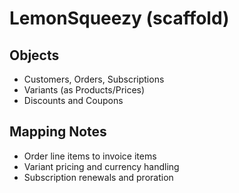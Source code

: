 # LemonSqueezy (scaffold)

## Objects
- Customers, Orders, Subscriptions
- Variants (as Products/Prices)
- Discounts and Coupons

## Mapping Notes
- Order line items to invoice items
- Variant pricing and currency handling
- Subscription renewals and proration

